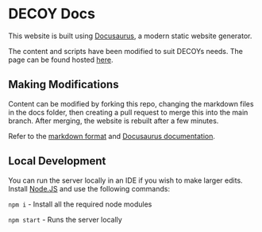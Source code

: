# DECOY Docs

This website is built using [Docusaurus](https://docusaurus.io/), a modern static website generator.

The content and scripts have been modified to suit DECOYs needs. The page can be found hosted [here](https://docs.xdecoyx.com).

## Making Modifications

Content can be modified by forking this repo, changing the markdown files in the docs folder, then creating a pull request to merge this into the main branch. After merging, the website is rebuilt after a few minutes.

Refer to the [markdown format](https://docusaurus.io/docs/markdown-features) and [Docusaurus documentation](https://docusaurus.io/docs).

## Local Development

You can run the server locally in an IDE if you wish to make larger edits. Install [Node.JS](https://nodejs.org/en) and use the following commands:

`npm i` - Install all the required node modules

`npm start` - Runs the server locally

